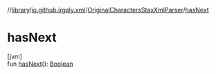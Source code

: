 //[library](../../../index.md)/[io.github.irgaly.xml](../index.md)/[OriginalCharactersStaxXmlParser](index.md)/[hasNext](has-next.md)

# hasNext

[jvm]\
fun [hasNext](has-next.md)(): [Boolean](https://kotlinlang.org/api/latest/jvm/stdlib/kotlin/-boolean/index.html)
